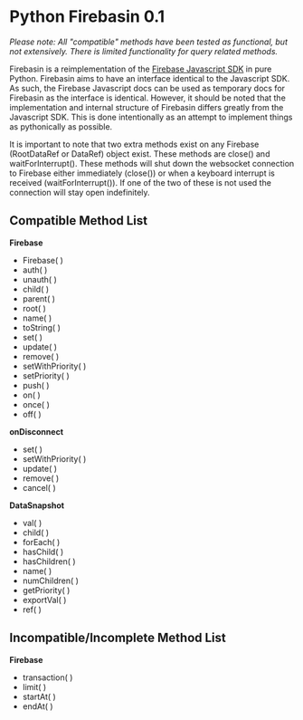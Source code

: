 Python Firebasin 0.1
====================

*Please note: All "compatible" methods have been tested as functional, but not extensively. There is limited functionality for query related methods.*

Firebasin is a reimplementation of the [Firebase Javascript SDK](https://www.firebase.com/docs/javascript/firebase/index.html) in pure Python. Firebasin aims to have an interface identical to the Javascript SDK. As such, the Firebase Javascript docs can be used as temporary docs for Firebasin as the interface is identical. However, it should be noted that the implementation and internal structure of Firebasin differs greatly from the Javascript SDK. This is done intentionally as an attempt to implement things as pythonically as possible.

It is important to note that two extra methods exist on any Firebase (RootDataRef or DataRef) object exist. These methods are close() and waitForInterrupt(). These methods will shut down the websocket connection to Firebase either immediately (close()) or when a keyboard interrupt is received (waitForInterrupt()). If one of the two of these is not used the connection will stay open indefinitely. 

Compatible Method List
-----
**Firebase**
* Firebase( )			
* auth( )				
* unauth( )				
* child( )				
* parent( )				
* root( )				
* name( )				
* toString( )			
* set( )				
* update( )				
* remove( )							
* setWithPriority( )	
* setPriority( )	
* push( )		
* on( )	
* once( )		
* off( )								

**onDisconnect**
* set( )				
* setWithPriority( )	
* update( )				
* remove( )				
* cancel( )				

**DataSnapshot**
* val( )				
* child( )				
* forEach( )			
* hasChild( )			
* hasChildren( )		
* name( )				
* numChildren( )					
* getPriority( )		
* exportVal( )	
* ref( )		

Incompatible/Incomplete Method List
-----
**Firebase**	
* transaction( )
* limit( )
* startAt( )
* endAt( )	

			
